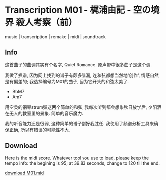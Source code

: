 # Transcription M01 - 梶浦由記 - 空の境界 殺人考察（前）
music | transcription | remake | midi | soundtrack

## Info
这首曲子的曲调其实有个名字, Quiet Romance. 原声带中很多曲子是这个调.

我做了扒谱, 因为网上找到的谱子有颇多错漏, 连和弦都想当然地'创作', 情感自然是有偏差的; 我选择编号为M01的曲子, 因为它开头的和弦太美了. 

-  BbM7
-  Am7

用空灵的钢琴strum弹这两个简单的和弦, 我每次听到都会想象秋日放学后, 夕阳洒在无人的教室里的景象. 简单的音乐魔力.

我的听音能力还是很弱, 这种简单的谱子刚好我胜任. 我使用了频谱分析工具来确保正确, 所以有错误的可能性不大. 

## Download
Here is the midi score. Whatever tool you use to load, please keep the tempo info: the begining is 95; at 39.83 seconds, change to 120 till the end.

<a href="M01.mid" download>download M01.mid</a>